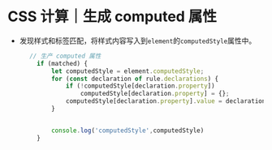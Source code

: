 # CSS 计算｜生成 computed 属性

* 发现样式和标签匹配，将样式内容写入到`element`的`computedStyle`属性中。


```js
      // 生产 computed 属性
        if (matched) {
            let computedStyle = element.computedStyle;
            for (const declaration of rule.declarations) {
                if (!computedStyle[declaration.property])
                    computedStyle[declaration.property] = {};
                computedStyle[declaration.property].value = declaration.value;
            }


            console.log('computedStyle',computedStyle)
        }

```